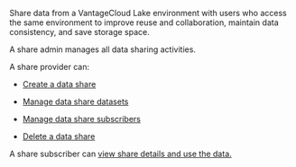 
Share data from a VantageCloud Lake environment with users who access the same environment to improve reuse and collaboration, maintain data consistency, and save storage space.

A share admin manages all data sharing activities.

A share provider can:

-   [Create a data share](vlk1663617148666.md)

-   [Manage data share datasets](rfg1681040443995.md)

-   [Manage data share subscribers](vph1681040670091.md)

-   [Delete a data share](vuh1681040768372.md)


A share subscriber can [view share details and use the data.](hfx1686247226223.md)

